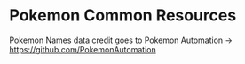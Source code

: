 # Pokemon Common Resources

Pokemon Names data credit goes to Pokemon Automation -> https://github.com/PokemonAutomation
